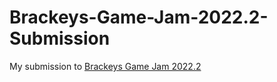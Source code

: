 # Brackeys-Game-Jam-2022.2-Submission
My submission to [Brackeys Game Jam 2022.2](https://itch.io/jam/brackeys-8)
